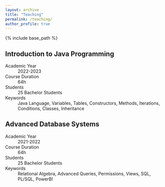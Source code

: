 ```yaml
---
layout: archive
title: "Teaching"
permalink: /teaching/
author_profile: true
---
```


{% include base_path %}

## Introduction to Java Programming 
<dl>
<dt>Academic Year</dt>
<dd>2022-2023</dd>
<dt>Course Duration</dt>
<dd>64h</dd>
<dt>Students</dt>
<dd>25 Bachelor Students</dd>
<dt>Keywords</dt>
<dd>Java Language, Variables, Tables, Constructors, Methods, Iterations, Conditions, Classes, Inheritance</dd>
</dl>

## Advanced Database Systems
<dl>
<dt>Academic Year</dt>
<dd>2021-2022</dd>
<dt>Course Duration</dt>
<dd>64h</dd>
<dt>Students</dt>
<dd>25 Bachelor Students</dd>
<dt>Keywords</dt>
<dd>Relational Algebra, Advanced Queries, Permissions, Views, SQL, PL/SQL, PowerBI</dd>
</dl>

